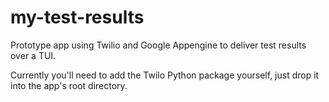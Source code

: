 my-test-results
===============

Prototype app using Twilio and Google Appengine to deliver test results over a TUI.

Currently you'll need to add the Twilo Python package yourself, just drop it into the app's root directory.
